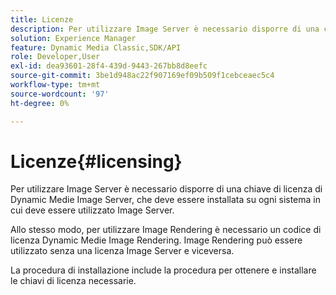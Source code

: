 ```yaml
---
title: Licenze
description: Per utilizzare Image Server è necessario disporre di una chiave di licenza di Dynamic Medie Image Server, che deve essere installata su ogni sistema in cui deve essere utilizzato Image Server.
solution: Experience Manager
feature: Dynamic Media Classic,SDK/API
role: Developer,User
exl-id: dea93601-28f4-439d-9443-267bb8d8eefc
source-git-commit: 3be1d948ac22f907169ef09b509f1cebceaec5c4
workflow-type: tm+mt
source-wordcount: '97'
ht-degree: 0%

---
```


# Licenze{#licensing}

Per utilizzare Image Server è necessario disporre di una chiave di licenza di Dynamic Medie Image Server, che deve essere installata su ogni sistema in cui deve essere utilizzato Image Server.

Allo stesso modo, per utilizzare Image Rendering è necessario un codice di licenza Dynamic Medie Image Rendering. Image Rendering può essere utilizzato senza una licenza Image Server e viceversa.

La procedura di installazione include la procedura per ottenere e installare le chiavi di licenza necessarie.
